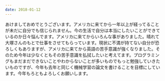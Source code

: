 ```yaml
---
date: 2018-01-12
---
```


あけましておめでとうございます。アメリカに来てから一年以上が経ってることが未だに自分でも信じられません。今の生活で自分は本当にしたいことができているのか日々悩んでます。アメリカに来てからいろんな事がありました。晴れて大塚さんのもとで仕事をさせてもらっています。現状に不満が持てない自分が恐ろしくもありますが、アメリカに来てから英語の苦手意識が強くなりました。そのため今年は少なくともその苦手意識を払拭したいと考えてます。プログラミングもまだまだできないことやわからないことが多いものでもっと勉強していきたいものですが、今年も去年と同じく機械学習の論文を書けることを目標にしています。今年もろともよろしくお願いします。
